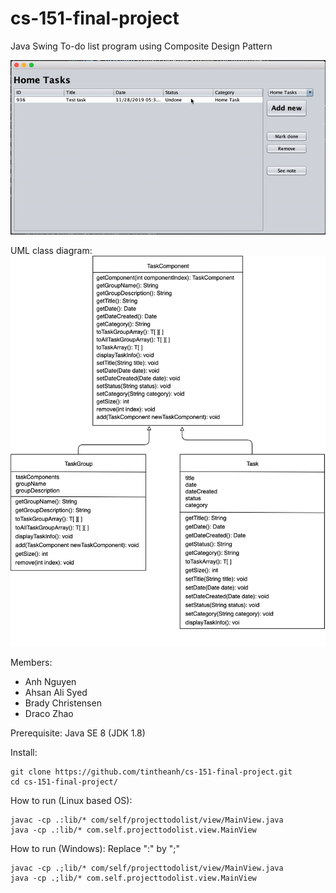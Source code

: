 # cs-151-final-project

Java Swing To-do list program using Composite Design Pattern

![Alt text](images/app.gif?raw=true "App")

UML class diagram:
![Alt text](images/uml-diagram.png?raw=true "App")

Members:
- Anh Nguyen
- Ahsan Ali Syed
- Brady Christensen
- Draco Zhao

Prerequisite: Java SE 8 (JDK 1.8)

Install:
```
git clone https://github.com/tintheanh/cs-151-final-project.git
cd cs-151-final-project/
```
How to run (Linux based OS):
```
javac -cp .:lib/* com/self/projecttodolist/view/MainView.java
java -cp .:lib/* com.self.projecttodolist.view.MainView
```

How to run (Windows):
Replace ":" by ";"
```
javac -cp .;lib/* com/self/projecttodolist/view/MainView.java
java -cp .;lib/* com.self.projecttodolist.view.MainView
```
